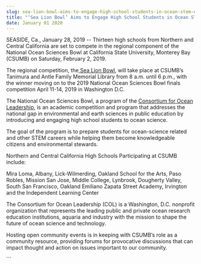 ```yaml
---
slug: sea-lion-bowl-aims-to-engage-high-school-students-in-ocean-stem-education
title: "‘Sea Lion Bowl’ Aims to Engage High School Students in Ocean STEM Education"
date: January 01 2020
---
```


 
<p>
  SEASIDE, Ca., January 28, 2019 -- Thirteen high schools from Northern and
  Central California are set to compete in the regional component of the
  National Ocean Sciences Bowl at California State University, Monterey Bay
  (CSUMB) on Saturday, February 2, 2019.
</p>
<p>
  The regional competition, the<a href="https://sealionbowl.org/">
    Sea Lion Bowl</a
  >, will take place at CSUMB’s Tanimura and Antle Family Memorial Library from
  8 a.m. until 6 p.m., with the winner moving on to the 2019 National Ocean
  Sciences Bowl finals competition April 11-14, 2019 in Washington D.C.
</p>
<p>
  The National Ocean Sciences Bowl, a program of the
  <a href="https://oceanleadership.org/">Consortium for Ocean Leadership</a>, is
  an academic competition and program that addresses the national gap in
  environmental and earth sciences in public education by introducing and
  engaging high school students to ocean science.
</p>
<p>
  The goal of the program is to prepare students for ocean-science related and
  other STEM careers while helping them become knowledgeable citizens and
  environmental stewards.
</p>
<p>
  Northern and Central California High Schools Participating at CSUMB include:
</p>
<p>
  Mira Loma, Albany, Lick-Wilmerding, Oakland School for the Arts, Paso Robles,
  Mission San Jose, Middle College, Lynbrook, Dougherty Valley, South San
  Francisco, Oakland Emiliano Zapata Street Academy, Irvington and the
  Independent Learning Center
</p>
<p>
  The Consortium for Ocean Leadership (COL) is a Washington, D.C. nonprofit
  organization that represents the leading public and private ocean research
  education institutions, aquaria and industry with the mission to shape the
  future of ocean science and technology.
</p>
<p>
  Hosting open community events is in keeping with CSUMB’s role as a community
  resource, providing forums for provocative discussions that can impact thought
  and action on issues important to our community.
</p>
```
